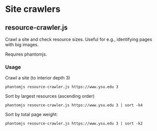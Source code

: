 # Site crawlers

## resource-crawler.js

Crawl a site and check resource sizes.  Useful for e.g., identifying pages with big images.

Requires phantomjs.

### Usage

Crawl a site (to interior depth 3)

```
phantomjs resource-crawler.js https://www.ysu.edu 3
```

Sort by largest resources (ascending order)

```
phantomjs resource-crawler.js https://www.ysu.edu 3 | sort -k4
```

Sort by total page weight:
```
phantomjs resource-crawler.js https://www.ysu.edu 3 | sort -k2
```

